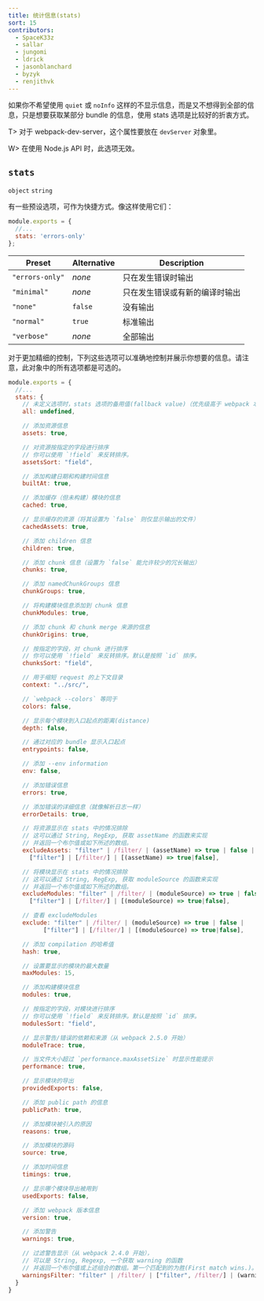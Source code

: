 ```yaml
---
title: 统计信息(stats)
sort: 15
contributors:
  - SpaceK33z
  - sallar
  - jungomi
  - ldrick
  - jasonblanchard
  - byzyk
  - renjithvk
---
```


如果你不希望使用 `quiet` 或 `noInfo` 这样的不显示信息，而是又不想得到全部的信息，只是想要获取某部分 bundle 的信息，使用 stats 选项是比较好的折衷方式。

T> 对于 webpack-dev-server，这个属性要放在 `devServer` 对象里。

W> 在使用 Node.js API 时，此选项无效。

## `stats`

`object` `string`

有一些预设选项，可作为快捷方式。像这样使用它们：

```js
module.exports = {
  //...
  stats: 'errors-only'
};
```

| Preset | Alternative | Description |
|--------|-------------|-------------|
| `"errors-only"` | *none*  | 只在发生错误时输出 |
| `"minimal"`     | *none*  | 只在发生错误或有新的编译时输出 |
| `"none"`        | `false` | 没有输出 |
| `"normal"`      | `true`  | 标准输出 |
| `"verbose"`     | *none*  | 全部输出 |

对于更加精细的控制，下列这些选项可以准确地控制并展示你想要的信息。请注意，此对象中的所有选项都是可选的。

<!-- eslint-skip -->

```js
module.exports = {
  //...
  stats: {
    // 未定义选项时，stats 选项的备用值(fallback value)（优先级高于 webpack 本地默认值）
    all: undefined,

    // 添加资源信息
    assets: true,

    // 对资源按指定的字段进行排序
    // 你可以使用 `!field` 来反转排序。
    assetsSort: "field",

    // 添加构建日期和构建时间信息
    builtAt: true,

    // 添加缓存（但未构建）模块的信息
    cached: true,

    // 显示缓存的资源（将其设置为 `false` 则仅显示输出的文件）
    cachedAssets: true,

    // 添加 children 信息
    children: true,

    // 添加 chunk 信息（设置为 `false` 能允许较少的冗长输出）
    chunks: true,

    // 添加 namedChunkGroups 信息
    chunkGroups: true,

    // 将构建模块信息添加到 chunk 信息
    chunkModules: true,

    // 添加 chunk 和 chunk merge 来源的信息
    chunkOrigins: true,

    // 按指定的字段，对 chunk 进行排序
    // 你可以使用 `!field` 来反转排序。默认是按照 `id` 排序。
    chunksSort: "field",

    // 用于缩短 request 的上下文目录
    context: "../src/",

    // `webpack --colors` 等同于
    colors: false,

    // 显示每个模块到入口起点的距离(distance)
    depth: false,

    // 通过对应的 bundle 显示入口起点
    entrypoints: false,

    // 添加 --env information
    env: false,

    // 添加错误信息
    errors: true,

    // 添加错误的详细信息（就像解析日志一样）
    errorDetails: true,

    // 将资源显示在 stats 中的情况排除
    // 这可以通过 String, RegExp, 获取 assetName 的函数来实现
    // 并返回一个布尔值或如下所述的数组。
    excludeAssets: "filter" | /filter/ | (assetName) => true | false |
      ["filter"] | [/filter/] | [(assetName) => true|false],

    // 将模块显示在 stats 中的情况排除
    // 这可以通过 String, RegExp, 获取 moduleSource 的函数来实现
    // 并返回一个布尔值或如下所述的数组。
    excludeModules: "filter" | /filter/ | (moduleSource) => true | false |
      ["filter"] | [/filter/] | [(moduleSource) => true|false],

    // 查看 excludeModules
    exclude: "filter" | /filter/ | (moduleSource) => true | false |
          ["filter"] | [/filter/] | [(moduleSource) => true|false],

    // 添加 compilation 的哈希值
    hash: true,

    // 设置要显示的模块的最大数量
    maxModules: 15,

    // 添加构建模块信息
    modules: true,

    // 按指定的字段，对模块进行排序
    // 你可以使用 `!field` 来反转排序。默认是按照 `id` 排序。
    modulesSort: "field",

    // 显示警告/错误的依赖和来源（从 webpack 2.5.0 开始）
    moduleTrace: true,

    // 当文件大小超过 `performance.maxAssetSize` 时显示性能提示
    performance: true,

    // 显示模块的导出
    providedExports: false,

    // 添加 public path 的信息
    publicPath: true,

    // 添加模块被引入的原因
    reasons: true,

    // 添加模块的源码
    source: true,

    // 添加时间信息
    timings: true,

    // 显示哪个模块导出被用到
    usedExports: false,

    // 添加 webpack 版本信息
    version: true,

    // 添加警告
    warnings: true,

    // 过滤警告显示（从 webpack 2.4.0 开始），
    // 可以是 String, Regexp, 一个获取 warning 的函数
    // 并返回一个布尔值或上述组合的数组。第一个匹配到的为胜(First match wins.)。
    warningsFilter: "filter" | /filter/ | ["filter", /filter/] | (warning) => true|false
  }
}
```
